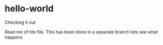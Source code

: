 # hello-world
Checking it out

Read me of hte file.
This has been done in a separate branch
lets see what happens
